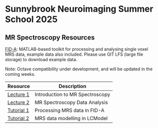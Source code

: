 # Sunnybrook Neuroimaging Summer School 2025

## MR Spectroscopy Resources
[FID-A](https://github.com/CIC-methods/FID-A): MATLAB-based toolkit for processing and analysing single voxel MRS data, example data also included. Please use GIT LFS (large file storage) to download example data.

Note: Octave compatibility under development, and will be updated in the coming weeks.

|Resource | Description|
|--------------------|----------------------|
|[Lecture 1](lecture_1) | Introduction to MR Spectroscopy |
|[Lecture 2](lecture_2) | MR Spectroscopy Data Analysis|
|[Tutorial 1](tutorial_1) | Processing MRS data in FID-A|
|[Tutorial 2](tutorial_2) | MRS data modelling in LCModel|
